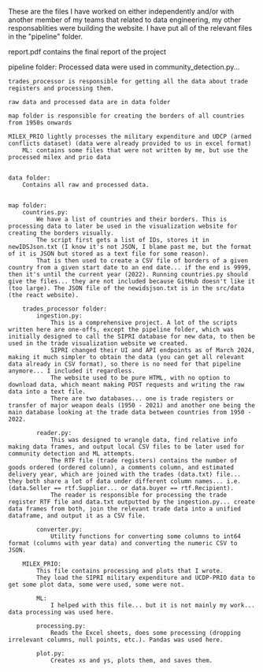 These are the files I have worked on either independently and/or with another member of my teams that related to data engineering, my other responsablities were building the website. I have put all of the relevant files in the "pipeline" folder.

report.pdf contains the final report of the project

pipeline folder:
    Processed data were used in community_detection.py...

    trades_processor is responsible for getting all the data about trade registers and processing them.

    raw data and processed data are in data folder

    map folder is responsible for creating the borders of all countries from 1950s onwards

    MILEX_PRIO lightly processes the military expenditure and UDCP (armed conflicts dataset) (data were already provided to us in excel format)
        ML: contains some files that were not written by me, but use the processed milex and prio data


    data folder:
        Contains all raw and processed data.


    map folder:
        countries.py:
            We have a list of countries and their borders. This is processing data to later be used in the visualization website for creating the borders visually.
            The script first gets a list of IDs, stores it in newIDSJson.txt (I know it's not JSON, I blame past me, but the format of it is JSON but stored as a text file for some reason).
            That is then used to create a CSV file of borders of a given country from a given start date to an end date... if the end is 9999, then it's until the current year (2022). Running countries.py should give the files... they are not included because GitHub doesn't like it (too large). The JSON file of the newidsjson.txt is in the src/data (the react website).
        
        trades_processor folder:
            ingestion.py:
                This is a comprehensive project. A lot of the scripts written here are one-offs, except the pipeline folder, which was initially designed to call the SIPRI database for new data, to then be used in the trade visualization website we created.
                SIPRI changed their UI and API endpoints as of March 2024, making it much simpler to obtain the data (you can get all relevant data already in CSV format), so there is no need for that pipeline anymore... I included it regardless.
                The website used to be pure HTML, with no option to download data, which meant making POST requests and writing the raw data into a text file.
                There are two databases... one is trade registers or transfer of major weapon deals (1950 - 2021) and another one being the main database looking at the trade data between countries from 1950 - 2022.

            reader.py:
                This was designed to wrangle data, find relative info making data frames, and output local CSV files to be later used for community detection and ML attempts.
                The RTF file (trade registers) contains the number of goods ordered (ordered column), a comments column, and estimated delivery year, which are joined with the trades (data.txt) file... they both share a lot of data under different column names... i.e. (data.Seller == rtf.Supplier... or data.buyer == rtf.Recipient).
                The reader is responsible for processing the trade register RTF file and data.txt outputted by the ingestion.py... create data frames from both, join the relevant trade data into a unified dataframe, and output it as a CSV file.

            converter.py:
                Utility functions for converting some columns to int64 format (columns with year data) and converting the numeric CSV to JSON.

        MILEX_PRIO:
            This file contains processing and plots that I wrote.
            They load the SIPRI military expenditure and UCDP-PRIO data to get some plot data, some were used, some were not.
        
            ML:
                I helped with this file... but it is not mainly my work... data processing was used here.

            processing.py:
                Reads the Excel sheets, does some processing (dropping irrelevant columns, null points, etc.). Pandas was used here.

            plot.py:
                Creates xs and ys, plots them, and saves them.